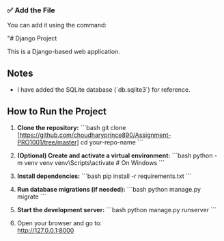 
### ✅ Add the File
You can add it using the command:

"# Django Project

This is a Django-based web application.

## Notes

- I have added the SQLite database (\`db.sqlite3\`) for reference.

## How to Run the Project

1. **Clone the repository:**
   \`\`\`bash
   git clone [https://github.com/choudharyprince890/Assignment-PRO1001/tree/master]
   cd your-repo-name
   \`\`\`

2. **(Optional) Create and activate a virtual environment:**
   \`\`\`bash
   python -m venv venv
   venv\\Scripts\\activate  # On Windows
   \`\`\`

3. **Install dependencies:**
   \`\`\`bash
   pip install -r requirements.txt
   \`\`\`

4. **Run database migrations (if needed):**
   \`\`\`bash
   python manage.py migrate
   \`\`\`

5. **Start the development server:**
   \`\`\`bash
   python manage.py runserver
   \`\`\`

6. Open your browser and go to:  
   http://127.0.0.1:8000

